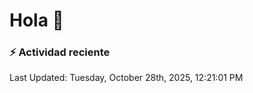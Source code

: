 # Hola 👋 

### :zap: Actividad reciente

<!--RECENT_ACTIVITY:start-->
<!--RECENT_ACTIVITY:end-->


<!--RECENT_ACTIVITY:last_update-->
Last Updated: Tuesday, October 28th, 2025, 12:21:01 PM
<!--RECENT_ACTIVITY:last_update_end-->
